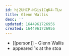```yaml
---
id: hj2UHCP-NGis1CqK4-TLw
title: Glenn Wallis
desc: ''
updated: 1644961726956
created: 1644961726956
---
```



- [[person]] - Glenn Wallis
- appeared 1x at the stoa
